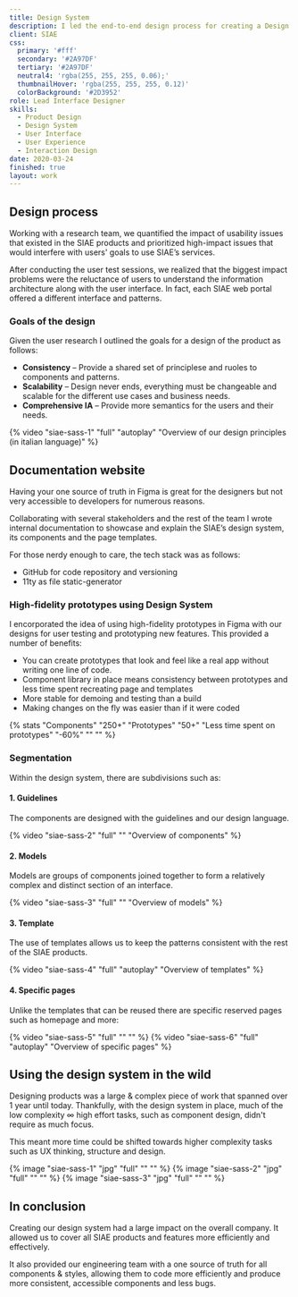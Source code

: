 ```yaml
---
title: Design System
description: I led the end-to-end design process for creating a Design System for the web, which covered a complete redesign of over 10+ Saas products.
client: SIAE
css:
  primary: '#fff'
  secondary: '#2A97DF'
  tertiary: '#2A97DF'
  neutral4: 'rgba(255, 255, 255, 0.06);'
  thumbnailHover: 'rgba(255, 255, 255, 0.12)'
  colorBackground: '#2D3952'
role: Lead Interface Designer
skills:
  - Product Design
  - Design System
  - User Interface
  - User Experience
  - Interaction Design
date: 2020-03-24
finished: true
layout: work
---
```


## Design process

Working with a research team, we quantified the impact of usability issues that existed in the SIAE products and prioritized high-impact issues that would interfere with users' goals to use SIAE’s services.

After conducting the user test sessions, we realized that the biggest impact problems were the reluctance of users to understand the information architecture along with the user interface. In fact, each SIAE web portal offered a different interface and patterns.

### Goals of the design

Given the user research I outlined the goals for a design of the product as follows:

- **Consistency** – Provide a shared set of principlese and ruoles to components and patterns.
- **Scalability** – Design never ends, everything must be changeable and scalable for the different use cases and business needs.
- **Comprehensive IA** – Provide more semantics for the users and their needs.

{% video "siae-sass-1" "full" "autoplay" "Overview of our design principles (in italian language)" %}

## Documentation website

Having your one source of truth in Figma is great for the designers but not very accessible to developers for numerous reasons.

Collaborating with several stakeholders and the rest of the team I wrote internal documentation to showcase and explain the SIAE’s design system, its components and the page templates.

For those nerdy enough to care, the tech stack was as follows:

- GitHub for code repository and versioning
- 11ty as file static-generator

### High-fidelity prototypes using Design System

I encorporated the idea of using high-fidelity prototypes in Figma with our designs for user testing and prototyping new features. This provided a number of benefits:

- You can create prototypes that look and feel like a real app without writing one line of code.
- Component library in place means consistency between prototypes and less time spent recreating page and templates
- More stable for demoing and testing than a build
- Making changes on the fly was easier than if it were coded

{% stats "Components" "250+" "Prototypes" "50+" "Less time spent on prototypes" "-60%" "" "" %}

### Segmentation

Within the design system, there are subdivisions such as:

#### 1. Guidelines

The components are designed with the guidelines and our design language.

{% video "siae-sass-2" "full" "" "Overview of components" %}

#### 2. Models

Models are groups of components joined together to form a relatively complex and distinct section of an interface.

{% video "siae-sass-3" "full" "" "Overview of models" %}

#### 3. Template

The use of templates allows us to keep the patterns consistent with the rest of the SIAE products.

{% video "siae-sass-4" "full" "autoplay" "Overview of templates" %}

#### 4. Specific pages

Unlike the templates that can be reused there are specific reserved pages such as homepage and more:

{% video "siae-sass-5" "full" "" "" %}
{% video "siae-sass-6" "full" "autoplay" "Overview of specific pages" %}

## Using the design system in the wild

Designing products was a large & complex piece of work that spanned over 1 year until today. Thankfully, with the design system in place, much of the low complexity ∞ high effort tasks, such as component design, didn't require as much focus.

This meant more time could be shifted towards higher complexity tasks such as UX thinking, structure and design.

{% image "siae-sass-1" "jpg" "full" "" "" %}
{% image "siae-sass-2" "jpg" "full" "" "" %}
{% image "siae-sass-3" "jpg" "full" "" "" %}

## In conclusion

Creating our design system had a large impact on the overall company. It allowed us to cover all SIAE products and features more efficiently and effectively.

It also provided our engineering team with a one source of truth for all components & styles, allowing them to code more efficiently and produce more consistent, accessible components and less bugs.
